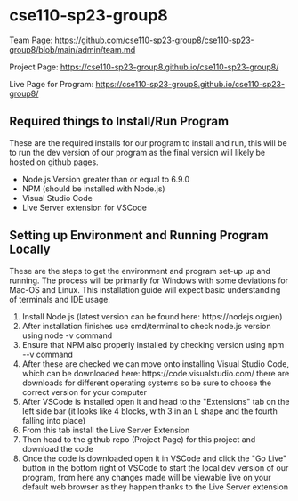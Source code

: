 # cse110-sp23-group8

Team Page: https://github.com/cse110-sp23-group8/cse110-sp23-group8/blob/main/admin/team.md

Project Page: https://cse110-sp23-group8.github.io/cse110-sp23-group8/

Live Page for Program: https://cse110-sp23-group8.github.io/cse110-sp23-group8/

<h2>Required things to Install/Run Program</h2>

<p> These are the required installs for our program to install and run,
    this will be to run the dev version of our program as the final version
    will likely be hosted on github pages.
</p>

<ul>
    <li>Node.js Version greater than or equal to 6.9.0</li>
    <li>NPM (should be installed with Node.js)</li>
    <li>Visual Studio Code</li>
    <li>Live Server extension for VSCode</li>
</ul>

<h2>Setting up Environment and Running Program Locally</h2>

<p> These are the steps to get the environment and program 
    set-up up and running. The process will be primarily for
    Windows with some deviations for Mac-OS and Linux. This 
    installation guide will expect basic understanding of 
    terminals and IDE usage.
</p>

<ol>
    <li>Install Node.js (latest version can be found here: https://nodejs.org/en)</li>
    <li>After installation finishes use cmd/terminal to check node.js version using node -v command</li>
    <li>Ensure that NPM also properly installed by checking version using npm --v command</li>
    <li>After these are checked we can move onto installing Visual Studio Code, which can be downloaded here: https://code.visualstudio.com/ there are downloads for different operating systems so be sure to choose the correct version for your computer</li>
    <li>After VSCode is installed open it and head to the "Extensions" tab on the left side bar (it looks like 4 blocks, with 3 in an L shape and the fourth falling into place)</li>
    <li>From this tab install the Live Server Extension</li>
    <li>Then head to the github repo (Project Page) for this project and download the code</li>
    <li>Once the code is downloaded open it in VSCode and click the "Go Live" button in the bottom right of VSCode to start the local dev version of our program, from here any changes made will be viewable live on your default web browser as they happen thanks to the Live Server extension</li>
</ol>
